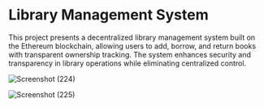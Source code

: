 # Library Management System
This project presents a decentralized library management system built on the Ethereum blockchain, allowing users to add, borrow, and return books with transparent ownership tracking. The system enhances security and transparency in library operations while eliminating centralized control.

![Screenshot (224)](https://github.com/SanketNimbargi/Blockchain-project/assets/118632461/3efbd091-4c9b-4c58-a967-a08ead92ff9b)


![Screenshot (225)](https://github.com/SanketNimbargi/Blockchain-project/assets/118632461/c7cc5c8c-f5b6-49b6-9a4e-275b1e6dd1aa)
